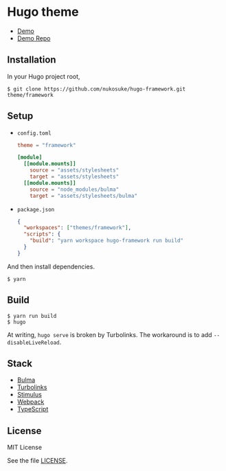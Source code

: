 # Hugo theme

- [Demo](https://nukosuke.github.io/hugo-framework-demo/)
- [Demo Repo](https://github.com/nukosuke/hugo-framework-demo)

## Installation

In your Hugo project root,

```shell
$ git clone https://github.com/nukosuke/hugo-framework.git theme/framework
```

## Setup

- `config.toml`
  ```toml
  theme = "framework"
  
  [module]
    [[module.mounts]]
      source = "assets/stylesheets"
      target = "assets/stylesheets"
    [[module.mounts]]
      source = "node_modules/bulma"
      target = "assets/stylesheets/bulma"
  ```
- `package.json`
  ```json
  {
    "workspaces": ["themes/framework"],
    "scripts": {
      "build": "yarn workspace hugo-framework run build"
    }
  }
  ```

And then install dependencies.

```shell
$ yarn
```

## Build

```shell
$ yarn run build
$ hugo
```

At writing, `hugo serve` is broken by Turbolinks. The workaround is to add `--disableLiveReload`.

## Stack

- [Bulma](https://bulma.io/)
- [Turbolinks](https://github.com/turbolinks/turbolinks)
- [Stimulus](https://stimulusjs.org/)
- [Webpack](https://webpack.js.org/)
- [TypeScript](https://www.typescriptlang.org/)

## License

MIT License

See the file [LICENSE](./LICENSE).
